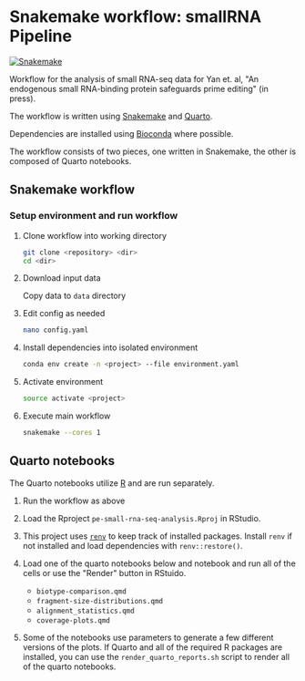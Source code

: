 # Snakemake workflow: smallRNA Pipeline

[![Snakemake](https://img.shields.io/badge/snakemake-≥7.9.0-brightgreen.svg)](https://snakemake.github.io/)

Workflow for the analysis of small RNA-seq data for Yan et. al, "An endogenous
small RNA-binding protein safeguards prime editing" (in press).

The workflow is written using [Snakemake](https://snakemake.github.io/) and
[Quarto](https://quarto.org/).

Dependencies are installed using [Bioconda](https://bioconda.github.io/) where
possible.

The workflow consists of two pieces, one written in Snakemake, the other is
composed of Quarto notebooks.

## Snakemake workflow

### Setup environment and run workflow

1. Clone workflow into working directory

    ```bash
    git clone <repository> <dir>
    cd <dir>
    ```

2. Download input data

    Copy data to `data` directory

3. Edit config as needed

    ```bash
    nano config.yaml
    ```

4. Install dependencies into isolated environment

    ```bash
    conda env create -n <project> --file environment.yaml
    ```

5. Activate environment

    ```bash
    source activate <project>
    ```

6. Execute main workflow

    ```bash
    snakemake --cores 1
    ```

## Quarto notebooks

The Quarto notebooks utilize [R](https://www.r-project.org/) and are run
separately.

1. Run the workflow as above

2. Load the Rproject `pe-small-rna-seq-analysis.Rproj` in RStudio.

3. This project uses
   [`renv`](https://rstudio.github.io/renv/articles/renv.html) to keep track of
   installed packages. Install `renv` if not installed and load dependencies
   with `renv::restore()`.

4. Load one of the quarto notebooks below and notebook and run all of the cells
   or use the "Render" button in RStuido.

   * `biotype-comparison.qmd`
   * `fragment-size-distributions.qmd`
   * `alignment_statistics.qmd`
   * `coverage-plots.qmd`

5. Some of the notebooks use parameters to generate a few different versions of
   the plots. If Quarto and all of the required R packages are installed, you
   can use the `render_quarto_reports.sh` script to render all of the quarto
   notebooks.
